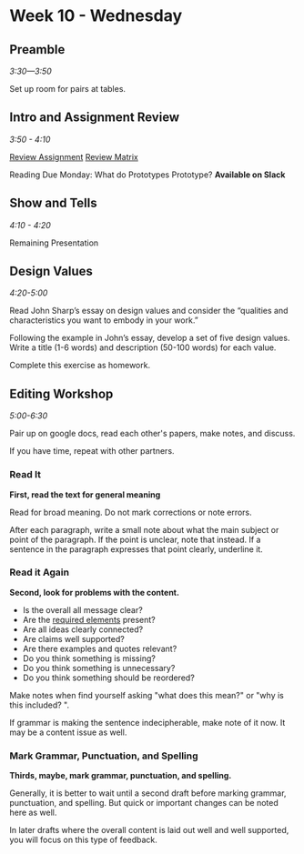 # Week 10 - Wednesday

## Preamble
*3:30—3:50*

Set up room for pairs at tables.

## Intro and Assignment Review
*3:50 - 4:10*

[Review Assignment](../assignment_final/)
[Review Matrix](https://docs.google.com/spreadsheets/d/1PUGHF2wfe7VnJfYr5eYh9nNO6ekzHLHUrzS6PIz_WQ4/edit#gid=0)

Reading Due Monday: What do Prototypes Prototype? **Available on Slack**



## Show and Tells
*4:10 - 4:20*

Remaining Presentation

## Design Values
*4:20-5:00*

Read John Sharp’s essay on design values and consider the “qualities and characteristics you want to embody in your work.”

Following the example in John’s essay, develop a set of five design values. Write a title (1-6 words) and description (50-100 words) for each value.

Complete this exercise as homework.

## Editing Workshop
*5:00-6:30*

Pair up on google docs, read each other's papers, make notes, and discuss.

If you have time, repeat with other partners.

### Read It

**First, read the text for general meaning**

Read for broad meaning. Do not mark corrections or note errors.

After each paragraph, write a small note about what the main subject or point of the paragraph. If the point is unclear, note that instead. If a sentence in the paragraph expresses that point clearly, underline it. 


### Read it Again

**Second, look for problems with the content.**

- Is the overall all message clear? 
- Are the [required elements](../assignment_final/) present?
- Are all ideas clearly connected?
- Are claims well supported?
- Are there examples and quotes relevant?
- Do you think something is missing?
- Do you think something is unnecessary?
- Do you think something should be reordered?


Make notes when find yourself asking "what does this mean?" or "why is this included?
".

If grammar is making the sentence indecipherable, make note of it now. It may be a content issue as well.




### Mark Grammar, Punctuation, and Spelling 

**Thirds, maybe, mark grammar, punctuation, and spelling.**

Generally, it is better to wait until a second draft before marking grammar, punctuation, and spelling. But quick or important changes can be noted here as well.

In later drafts where the overall content is laid out well and well supported, you will focus on this type of feedback.